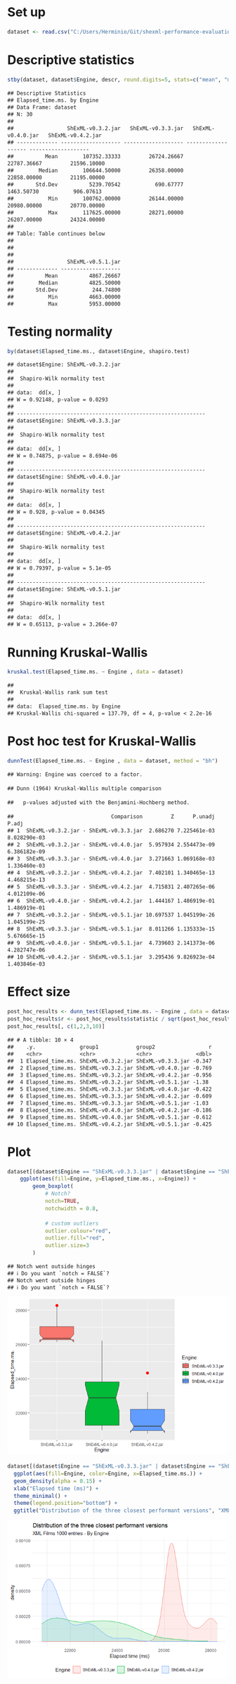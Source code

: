 # Set up

``` r
dataset <- read.csv("C:/Users/Herminio/Git/shexml-performance-evaluation/statistics/results/resultEvaluationXML.csv", sep=';')[, 2:3]
```

# Descriptive statistics

``` r
stby(dataset, dataset$Engine, descr, round.digits=5, stats=c("mean", "med", "sd", "min", "max"))
```

    ## Descriptive Statistics  
    ## Elapsed_time.ms. by Engine  
    ## Data Frame: dataset  
    ## N: 30  
    ## 
    ##                 ShExML-v0.3.2.jar   ShExML-v0.3.3.jar   ShExML-v0.4.0.jar   ShExML-v0.4.2.jar
    ## ------------- ------------------- ------------------- ------------------- -------------------
    ##          Mean        107352.33333         26724.26667         22787.36667         21596.10000
    ##        Median        106644.50000         26358.00000         22858.00000         21195.00000
    ##       Std.Dev          5239.70542           690.67777          1463.50730           906.07613
    ##           Min        100762.00000         26144.00000         20980.00000         20770.00000
    ##           Max        117625.00000         28271.00000         26207.00000         24324.00000
    ## 
    ## Table: Table continues below
    ## 
    ##  
    ## 
    ##                 ShExML-v0.5.1.jar
    ## ------------- -------------------
    ##          Mean          4867.26667
    ##        Median          4825.50000
    ##       Std.Dev           244.74800
    ##           Min          4663.00000
    ##           Max          5953.00000

# Testing normality

``` r
by(dataset$Elapsed_time.ms., dataset$Engine, shapiro.test)
```

    ## dataset$Engine: ShExML-v0.3.2.jar
    ## 
    ##  Shapiro-Wilk normality test
    ## 
    ## data:  dd[x, ]
    ## W = 0.92148, p-value = 0.0293
    ## 
    ## ------------------------------------------------------------ 
    ## dataset$Engine: ShExML-v0.3.3.jar
    ## 
    ##  Shapiro-Wilk normality test
    ## 
    ## data:  dd[x, ]
    ## W = 0.74875, p-value = 8.694e-06
    ## 
    ## ------------------------------------------------------------ 
    ## dataset$Engine: ShExML-v0.4.0.jar
    ## 
    ##  Shapiro-Wilk normality test
    ## 
    ## data:  dd[x, ]
    ## W = 0.928, p-value = 0.04345
    ## 
    ## ------------------------------------------------------------ 
    ## dataset$Engine: ShExML-v0.4.2.jar
    ## 
    ##  Shapiro-Wilk normality test
    ## 
    ## data:  dd[x, ]
    ## W = 0.79397, p-value = 5.1e-05
    ## 
    ## ------------------------------------------------------------ 
    ## dataset$Engine: ShExML-v0.5.1.jar
    ## 
    ##  Shapiro-Wilk normality test
    ## 
    ## data:  dd[x, ]
    ## W = 0.65113, p-value = 3.266e-07

# Running Kruskal-Wallis

``` r
kruskal.test(Elapsed_time.ms. ~ Engine , data = dataset)
```

    ## 
    ##  Kruskal-Wallis rank sum test
    ## 
    ## data:  Elapsed_time.ms. by Engine
    ## Kruskal-Wallis chi-squared = 137.79, df = 4, p-value < 2.2e-16

# Post hoc test for Kruskal-Wallis

``` r
dunnTest(Elapsed_time.ms. ~ Engine , data = dataset, method = "bh")
```

    ## Warning: Engine was coerced to a factor.

    ## Dunn (1964) Kruskal-Wallis multiple comparison

    ##   p-values adjusted with the Benjamini-Hochberg method.

    ##                               Comparison         Z      P.unadj        P.adj
    ## 1  ShExML-v0.3.2.jar - ShExML-v0.3.3.jar  2.686270 7.225461e-03 8.028290e-03
    ## 2  ShExML-v0.3.2.jar - ShExML-v0.4.0.jar  5.957934 2.554473e-09 6.386182e-09
    ## 3  ShExML-v0.3.3.jar - ShExML-v0.4.0.jar  3.271663 1.069168e-03 1.336460e-03
    ## 4  ShExML-v0.3.2.jar - ShExML-v0.4.2.jar  7.402101 1.340465e-13 4.468215e-13
    ## 5  ShExML-v0.3.3.jar - ShExML-v0.4.2.jar  4.715831 2.407265e-06 4.012109e-06
    ## 6  ShExML-v0.4.0.jar - ShExML-v0.4.2.jar  1.444167 1.486919e-01 1.486919e-01
    ## 7  ShExML-v0.3.2.jar - ShExML-v0.5.1.jar 10.697537 1.045199e-26 1.045199e-25
    ## 8  ShExML-v0.3.3.jar - ShExML-v0.5.1.jar  8.011266 1.135333e-15 5.676665e-15
    ## 9  ShExML-v0.4.0.jar - ShExML-v0.5.1.jar  4.739603 2.141373e-06 4.282747e-06
    ## 10 ShExML-v0.4.2.jar - ShExML-v0.5.1.jar  3.295436 9.826923e-04 1.403846e-03

# Effect size

``` r
post_hoc_results <- dunn_test(Elapsed_time.ms. ~ Engine , data = dataset, p.adjust.method = "BH")
post_hoc_results$r <- post_hoc_results$statistic / sqrt(post_hoc_results$n1+post_hoc_results$n2)
post_hoc_results[, c(1,2,3,10)]
```

    ## # A tibble: 10 × 4
    ##    .y.              group1            group2                 r
    ##    <chr>            <chr>             <chr>              <dbl>
    ##  1 Elapsed_time.ms. ShExML-v0.3.2.jar ShExML-v0.3.3.jar -0.347
    ##  2 Elapsed_time.ms. ShExML-v0.3.2.jar ShExML-v0.4.0.jar -0.769
    ##  3 Elapsed_time.ms. ShExML-v0.3.2.jar ShExML-v0.4.2.jar -0.956
    ##  4 Elapsed_time.ms. ShExML-v0.3.2.jar ShExML-v0.5.1.jar -1.38 
    ##  5 Elapsed_time.ms. ShExML-v0.3.3.jar ShExML-v0.4.0.jar -0.422
    ##  6 Elapsed_time.ms. ShExML-v0.3.3.jar ShExML-v0.4.2.jar -0.609
    ##  7 Elapsed_time.ms. ShExML-v0.3.3.jar ShExML-v0.5.1.jar -1.03 
    ##  8 Elapsed_time.ms. ShExML-v0.4.0.jar ShExML-v0.4.2.jar -0.186
    ##  9 Elapsed_time.ms. ShExML-v0.4.0.jar ShExML-v0.5.1.jar -0.612
    ## 10 Elapsed_time.ms. ShExML-v0.4.2.jar ShExML-v0.5.1.jar -0.425

# Plot

``` r
dataset[(dataset$Engine == "ShExML-v0.3.3.jar" | dataset$Engine == "ShExML-v0.4.0.jar" | dataset$Engine == "ShExML-v0.4.2.jar"), ]  %>%
    ggplot(aes(fill=Engine, y=Elapsed_time.ms., x=Engine)) +
        geom_boxplot(
            # Notch?
            notch=TRUE,
            notchwidth = 0.8,
            
            # custom outliers
            outlier.colour="red",
            outlier.fill="red",
            outlier.size=3
        )
```

    ## Notch went outside hinges
    ## ℹ Do you want `notch = FALSE`?
    ## Notch went outside hinges
    ## ℹ Do you want `notch = FALSE`?

![](peformanceXMLAnalysis_files/figure-markdown_github/unnamed-chunk-7-1.png)

``` r
dataset[(dataset$Engine == "ShExML-v0.3.3.jar" | dataset$Engine == "ShExML-v0.4.0.jar" | dataset$Engine == "ShExML-v0.4.2.jar"), ]  %>%
  ggplot(aes(fill=Engine, color=Engine, x=Elapsed_time.ms.)) +
  geom_density(alpha = 0.15) +
  xlab("Elapsed time (ms)") +
  theme_minimal() + 
  theme(legend.position="bottom") +
  ggtitle("Distribution of the three closest performant versions", "XML Films 1000 entries - By Engine")
```

![](peformanceXMLAnalysis_files/figure-markdown_github/unnamed-chunk-8-1.png)
